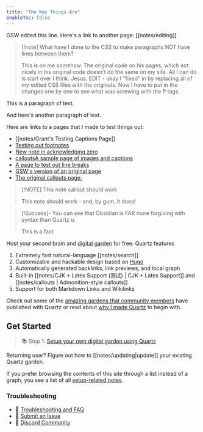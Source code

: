 ```yaml
---
title: "The Way Things Are"
enableToc: false
---
```

GSW edited this line.
Here's a link to another page: [[notes/editing]]

> [!note] What have I done to the CSS to make paragraphs NOT have lines between them? 
> 
> This is on me somehow. The original code on his pages, which act nicely in his original code doesn't do the same on my site. All I can do is start over I think. Jesus. EDIT - okay I "fixed" in by replacing all of my edited CSS files with the originals. Now I have to put in the changes one by one to see what was screwing with the P tags.

This is a paragraph of text.

And here's another paragraph of text.

Here are links to a pages that I made to test things out:
- [[notes/Grant's Testing Captions Page]]
- [Testing out footnotes](notes/Testing%20out%20footnotes.md)
- [New note in acknowledging zero](notes/Acknowledging%20Zero/New%20note%20in%20acknowledging%20zero.md)
- [callouts](notes/callouts.md)[A sample page of images and captions](notes/A%20sample%20page%20of%20images%20and%20captions.md)
- [A page to test out line breaks](notes/A%20page%20to%20test%20out%20line%20breaks.md)
- [GSW's version of an original page](notes/GSW's%20version%20of%20an%20original%20page.md)
- [The original callouts page.](notes/callouts.md)

> [!NOTE] This note callout should work
>
> This note should work - and, by gum, it does!


> [!Success]- You can see that Obsidian is FAR more forgiving with syntax than Quartz is
>
> This is a fact



Host your second brain and [digital garden](https://jzhao.xyz/posts/networked-thought) for free. Quartz features

1. Extremely fast natural-language [[notes/search]]
2. Customizable and hackable design based on [Hugo](https://gohugo.io/)
3. Automatically generated backlinks, link previews, and local graph
4. Built-in [[notes/CJK + Latex Support (测试) | CJK + Latex Support]] and [[notes/callouts | Admonition-style callouts]]
5. Support for both Markdown Links and Wikilinks

Check out some of the [amazing gardens that community members](notes/showcase.md) have published with Quartz or read about [why I made Quartz](notes/philosophy.md) to begin with.

## Get Started
> 📚 Step 1: [Setup your own digital garden using Quartz](notes/setup.md)

Returning user? Figure out how to [[notes/updating|update]] your existing Quartz garden.

If you prefer browsing the contents of this site through a list instead of a graph, you see a list of all [setup-related notes](/tags/setup).

### Troubleshooting
- 🚧 [Troubleshooting and FAQ](notes/troubleshooting.md)
- 🐛 [Submit an Issue](https://github.com/jackyzha0/quartz/issues)
- 👀 [Discord Community](https://discord.gg/cRFFHYye7t)

